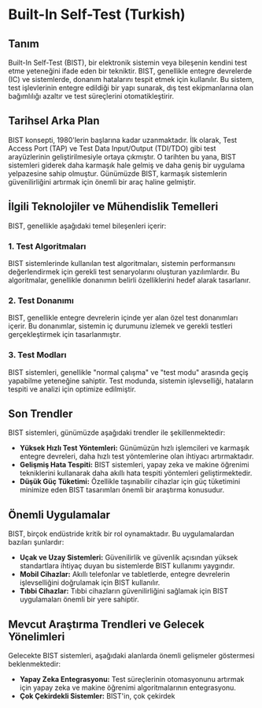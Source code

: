 # Built-In Self-Test (Turkish)

## Tanım
Built-In Self-Test (BIST), bir elektronik sistemin veya bileşenin kendini test etme yeteneğini ifade eden bir tekniktir. BIST, genellikle entegre devrelerde (IC) ve sistemlerde, donanım hatalarını tespit etmek için kullanılır. Bu sistem, test işlevlerinin entegre edildiği bir yapı sunarak, dış test ekipmanlarına olan bağımlılığı azaltır ve test süreçlerini otomatikleştirir.

## Tarihsel Arka Plan
BIST konsepti, 1980'lerin başlarına kadar uzanmaktadır. İlk olarak, Test Access Port (TAP) ve Test Data Input/Output (TDI/TDO) gibi test arayüzlerinin geliştirilmesiyle ortaya çıkmıştır. O tarihten bu yana, BIST sistemleri giderek daha karmaşık hale gelmiş ve daha geniş bir uygulama yelpazesine sahip olmuştur. Günümüzde BIST, karmaşık sistemlerin güvenilirliğini artırmak için önemli bir araç haline gelmiştir.

## İlgili Teknolojiler ve Mühendislik Temelleri
BIST, genellikle aşağıdaki temel bileşenleri içerir:

### 1. Test Algoritmaları
BIST sistemlerinde kullanılan test algoritmaları, sistemin performansını değerlendirmek için gerekli test senaryolarını oluşturan yazılımlardır. Bu algoritmalar, genellikle donanımın belirli özelliklerini hedef alarak tasarlanır.

### 2. Test Donanımı
BIST, genellikle entegre devrelerin içinde yer alan özel test donanımları içerir. Bu donanımlar, sistemin iç durumunu izlemek ve gerekli testleri gerçekleştirmek için tasarlanmıştır.

### 3. Test Modları
BIST sistemleri, genellikle "normal çalışma" ve "test modu" arasında geçiş yapabilme yeteneğine sahiptir. Test modunda, sistemin işlevselliği, hataların tespiti ve analizi için optimize edilmiştir.

## Son Trendler
BIST sistemleri, günümüzde aşağıdaki trendler ile şekillenmektedir:

- **Yüksek Hızlı Test Yöntemleri:** Günümüzün hızlı işlemcileri ve karmaşık entegre devreleri, daha hızlı test yöntemlerine olan ihtiyacı artırmaktadır.
- **Gelişmiş Hata Tespiti:** BIST sistemleri, yapay zeka ve makine öğrenimi tekniklerini kullanarak daha akıllı hata tespiti yöntemleri geliştirmektedir.
- **Düşük Güç Tüketimi:** Özellikle taşınabilir cihazlar için güç tüketimini minimize eden BIST tasarımları önemli bir araştırma konusudur.

## Önemli Uygulamalar
BIST, birçok endüstride kritik bir rol oynamaktadır. Bu uygulamalardan bazıları şunlardır:

- **Uçak ve Uzay Sistemleri:** Güvenilirlik ve güvenlik açısından yüksek standartlara ihtiyaç duyan bu sistemlerde BIST kullanımı yaygındır.
- **Mobil Cihazlar:** Akıllı telefonlar ve tabletlerde, entegre devrelerin işlevselliğini doğrulamak için BIST kullanılır.
- **Tıbbi Cihazlar:** Tıbbi cihazların güvenilirliğini sağlamak için BIST uygulamaları önemli bir yere sahiptir.

## Mevcut Araştırma Trendleri ve Gelecek Yönelimleri
Gelecekte BIST sistemleri, aşağıdaki alanlarda önemli gelişmeler göstermesi beklenmektedir:

- **Yapay Zeka Entegrasyonu:** Test süreçlerinin otomasyonunu artırmak için yapay zeka ve makine öğrenimi algoritmalarının entegrasyonu.
- **Çok Çekirdekli Sistemler:** BIST'in, çok çekirdek